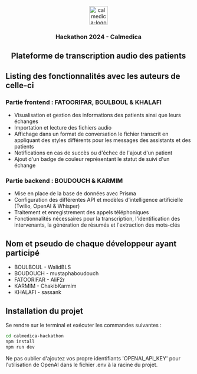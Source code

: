 <div align="center">
  <a>
    <img 
      src="https://www.calmedica.com/wp-content/uploads/2020/05/Calmedica-logo-flat-200.png"
      alt="calmedica-logo" 
      height="50" />
  </a>
  <h3 align="center">Hackathon 2024 - Calmedica</h3>
  <h2 align="center">Plateforme de transcription audio des patients</h2>
</div>

## Listing des fonctionnalités avec les auteurs de celle-ci

### Partie frontend : FATOORIFAR, BOULBOUL & KHALAFI
- Visualisation et gestion des informations des patients ainsi que leurs échanges
- Importation et lecture des fichiers audio
- Affichage dans un format de conversation le fichier transcrit en appliquant des styles différents pour les messages des assistants et des patients
- Notifications en cas de succès ou d'échec de l'ajout d'un patient
- Ajout d'un badge de couleur représentant le statut de suivi d'un échange

### Partie backend : BOUDOUCH & KARMIM
- Mise en place de la base de données avec Prisma
- Configuration des différentes API et modèles d'intelligence artificielle (Twilio, OpenAI & Whisper)
- Traitement et enregistrement des appels téléphoniques
- Fonctionnalités nécessaires pour la transcription, l'identification des intervenants, la génération de résumés et l'extraction des mots-clés

## Nom et pseudo de chaque développeur ayant participé
- BOULBOUL - WalidBLS
- BOUDOUCH - mustaphaboudouch
- FATOORIFAR - AliF2r
- KARMIM - ChakibKarmim
- KHALAFI - sassank

## Installation du projet
Se rendre sur le terminal et exécuter les commandes suivantes :
```bash
cd calmedica-hackathon
npm install
npm run dev
```
Ne pas oublier d'ajoutez vos propre identifiants 'OPENAI_API_KEY' pour l'utilisation de OpenAI dans le fichier .env à la racine du projet.